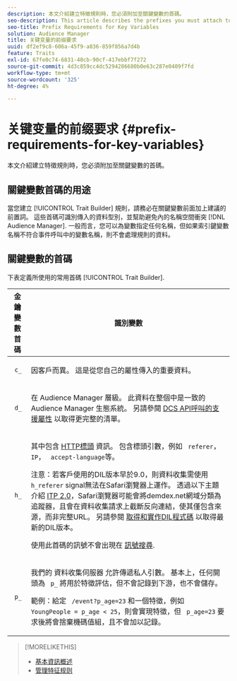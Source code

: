 ```yaml
---
description: 本文介紹建立特徵規則時，您必須附加至關鍵變數的首碼。
seo-description: This article describes the prefixes you must attach to key variables when creating trait rules.
seo-title: Prefix Requirements for Key Variables
solution: Audience Manager
title: 关键变量的前缀要求
uuid: df2ef9c8-606a-45f9-a836-859f856a7d4b
feature: Traits
exl-id: 67fe0c74-6831-48cb-90cf-417ebbf7f272
source-git-commit: 4d3c859cc4dc5294286680b0e63c287e0409f7fd
workflow-type: tm+mt
source-wordcount: '325'
ht-degree: 4%

---
```


# 关键变量的前缀要求 {#prefix-requirements-for-key-variables}

本文介紹建立特徵規則時，您必須附加至關鍵變數的首碼。

<!-- r_tb_variable_prefixes.xml -->

## 關鍵變數首碼的用途

當您建立 [!UICONTROL Trait Builder] 規則，請務必在關鍵變數前面加上建議的前置詞。 這些首碼可識別傳入的資料型別，並幫助避免內的名稱空間衝突 [!DNL Audience Manager]. 一般而言，您可以為變數指定任何名稱，但如果索引鍵變數名稱不符合事件呼叫中的變數名稱，則不會處理規則的資料。

## 關鍵變數的首碼

下表定義所使用的常用首碼 [!UICONTROL Trait Builder].

<table id="table_CFEFA1DBDF904736B6EA2640B7AD26E5"> 
 <thead> 
  <tr> 
   <th colname="col1" class="entry"> 金鑰變數首碼 </th> 
   <th colname="col2" class="entry"> 識別變數 </th> 
  </tr>
 </thead>
 <tbody> 
  <tr> 
   <td colname="col1"><code> c_</code> </td> 
   <td colname="col2"> <p>因客戶而異。 這是從您自己的屬性傳入的重要資料。 </p> </td> 
  </tr> 
  <tr> 
   <td colname="col1"><code> d_</code> </td> 
   <td colname="col2"> <p>在 <span class="keyword"> Audience Manager</span> 層級。 此資料在整個中是一致的 <span class="keyword"> Audience Manager</span> 生態系統。 另請參閱 <a href="../../api/dcs-intro/dcs-api-reference/dcs-keys.md"> DCS API呼叫的支援屬性</a> 以取得更完整的清單。</p> </td> 
  </tr>
  <tr> 
   <td colname="col1"><code> h_</code> </td> 
   <td colname="col2"> <p>其中包含 <a href="https://en.wikipedia.org/wiki/List_of_HTTP_header_fields" scope="external" format="html"> HTTP標頭</a> 資訊。 包含標頭引數，例如 <code> referer</code>，<code> IP</code>， <code> accept-language</code>等。 </p> <p> <p>注意：若客戶使用的DIL版本早於9.0，則資料收集需使用 <code> h_referer</code> signal無法在Safari瀏覽器上運作。 透過以下主題介紹 <a href="https://webkit.org/blog/8311/intelligent-tracking-prevention-2-0/" format="https" scope="external"> ITP 2.0</a>，Safari瀏覽器可能會將demdex.net網域分類為追蹤器，且會在資料收集請求上截斷反向連結，使其僅包含來源，而非完整URL。 另請參閱 <a href="../../dil/dil-overview.md#get-implement-dil-code">取得和實作DIL程式碼</a> 以取得最新的DIL版本。<p>使用此首碼的訊號不會出現在 <a href="../data-explorer/data-explorer-signals-search/data-explorer-signals-search.md">訊號搜尋</a>.</p></p> </p> </td> 
  </tr> 
  <tr> 
   <td colname="col1"><code> p_</code> </td> 
   <td colname="col2"> <p>我們的 <span class="wintitle"> 資料收集伺服器</span> 允許傳遞私人引數。 基本上，任何開頭為 <code> p_</code> 將用於特徵評估，但不會記錄到下游，也不會儲存。 </p> <p>範例：給定 <code> /event?p_age=23</code> 和一個特徵，例如 <code> YoungPeople = p_age &lt; 25</code>，則會實現特徵，但 <code> p_age=23</code> 要求後將會捨棄機碼值組，且不會加以記錄。 </p> </td> 
  </tr> 
 </tbody> 
</table>

>[!MORELIKETHIS]
>
>* [基本資訊概述](../../features/traits/create-onboarded-rule-based-traits.md)
>* [管理特征规则](../../features/traits/manage-trait-rules.md#managing-trait-rules)

